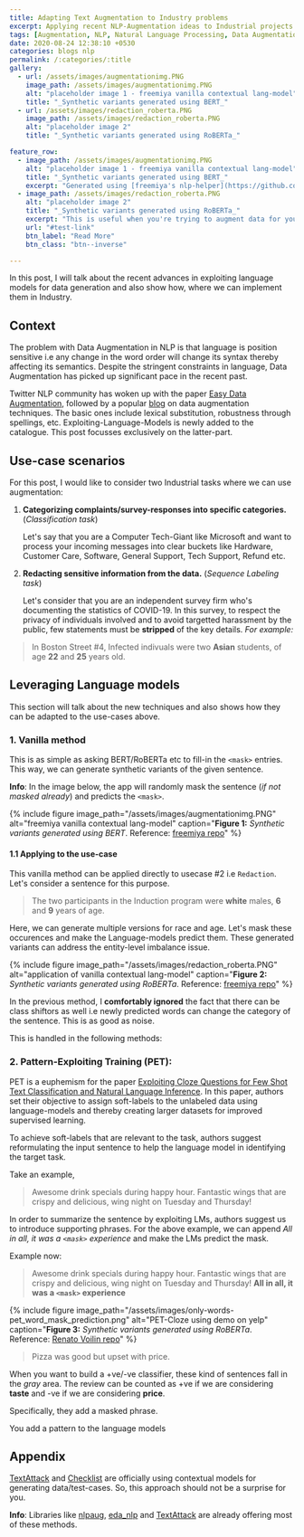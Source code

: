 ```yaml
---
title: Adapting Text Augmentation to Industry problems
excerpt: Applying recent NLP-Augmentation ideas to Industrial projects
tags: [Augmentation, NLP, Natural Language Processing, Data Augmentation]
date: 2020-08-24 12:38:10 +0530
categories: blogs nlp
permalink: /:categories/:title
gallery:
  - url: /assets/images/augmentationimg.PNG
    image_path: /assets/images/augmentationimg.PNG
    alt: "placeholder image 1 - freemiya vanilla contextual lang-model"
    title: "_Synthetic variants generated using BERT_"
  - url: /assets/images/redaction_roberta.PNG
    image_path: /assets/images/redaction_roberta.PNG
    alt: "placeholder image 2"
    title: "_Synthetic variants generated using RoBERTa_"

feature_row:
  - image_path: /assets/images/augmentationimg.PNG
    alt: "placeholder image 1 - freemiya vanilla contextual lang-model"
    title: "_Synthetic variants generated using BERT_"
    excerpt: "Generated using [freemiya's nlp-helper](https://github.com/freemiya/nlp-helper/tree/master/augmentation_apps). If mask is not provided, it will randomly mask the words. "
  - image_path: /assets/images/redaction_roberta.PNG
    alt: "placeholder image 2"
    title: "_Synthetic variants generated using RoBERTa_"
    excerpt: "This is useful when you're trying to augment data for your NER system."
    url: "#test-link"
    btn_label: "Read More"
    btn_class: "btn--inverse"

---
```




In this post, I will talk about the recent advances in exploiting language models for data generation and also show how, where we can implement them in Industry.

## Context

The problem with Data Augmentation in NLP is that language is position sensitive i.e any change in the word order will change its syntax thereby affecting its semantics. Despite the stringent constraints in language, Data Augmentation has picked up significant pace in the recent past.

Twitter NLP community has woken up with the paper [Easy Data Augmentation](https://arxiv.org/abs/1901.11196), followed by a popular [blog](https://amitness.com/2020/05/data-augmentation-for-nlp/) on data augmentation techniques. The basic ones include lexical substitution, robustness through spellings, etc. Exploiting-Language-Models is newly added to the catalogue. This post focusses exclusively on the latter-part.


## Use-case scenarios

For this post, I would like to consider two Industrial tasks where we can use augmentation:
1. __Categorizing complaints/survey-responses into specific categories.__ (_Classification task_)
    
    Let's say that you are a Computer Tech-Giant like Microsoft and want to process your incoming messages into clear buckets like Hardware, Customer Care, Software, General Support, Tech Support, Refund etc.

2. __Redacting sensitive information from the data.__ (_Sequence Labeling task_)

    Let's consider that you are an independent survey firm who's documenting the statistics of COVID-19. In this survey, to respect the privacy of individuals involved and to avoid targetted harassment by the public, few statements must be __stripped__ of the key details. _For example:_
> In Boston Street #4, Infected indivuals were two __Asian__ students, of age __22__ and __25__ years old.

## Leveraging Language models

This section will talk about the new techniques and also shows how they can be adapted to the use-cases above.

### 1. Vanilla method
    
This is as simple as asking BERT/RoBERTa etc to fill-in the `<mask>` entries. This way, we can generate synthetic variants of the given sentence.

__Info__: In the image below, the app will randomly mask the sentence (_if not masked already_) and predicts the `<mask>`.

{% include figure image_path="/assets/images/augmentationimg.PNG" alt="freemiya vanilla contextual lang-model" caption="__Figure 1:__ _Synthetic variants generated using BERT_. Reference: [freemiya repo](https://github.com/freemiya/nlp-helper/tree/master/augmentation_apps)" %}

#### 1.1 Applying to the use-case

This vanilla method can be applied directly to usecase #2 i.e `Redaction`. Let's consider a sentence for this purpose.

> The two participants in the Induction program were __white__ males, __6__ and __9__ years of age.

Here, we can generate multiple versions for race and age. Let's mask these occurences and make the Language-models predict them. These generated variants can address the entity-level imbalance issue. 

{% include figure image_path="/assets/images/redaction_roberta.PNG" alt="application of vanilla contextual lang-model" caption="__Figure 2:__ _Synthetic variants generated using RoBERTa_. Reference: [freemiya repo](https://github.com/freemiya/nlp-helper/tree/master/augmentation_apps)" %}

In the previous method, I __comfortably ignored__ the fact that there can be class shiftors as well i.e newly predicted words can change the category of the sentence. This is as good as noise.

This is handled in the following methods:

### 2. Pattern-Exploiting Training (PET):

PET is a euphemism for the paper [Exploiting Cloze Questions for Few Shot Text Classification and Natural Language Inference](https://arxiv.org/abs/2001.07676). In this paper, authors set their objective to assign soft-labels to the unlabeled data using language-models and thereby creating larger datasets for improved supervised learning.

To achieve soft-labels that are relevant to the task, authors suggest reformulating the input sentence to help the language model in identifying the target task.

Take an example,
> Awesome drink specials during happy hour.
Fantastic wings that are crispy and delicious,
wing night on Tuesday and Thursday!

In order to summarize the sentence by exploiting LMs, authors suggest us to introduce supporting phrases. For the above example, we can append _All in all, it was a `<mask>` experience_ and make the LMs predict the mask.

Example now:
> Awesome drink specials during happy hour.
Fantastic wings that are crispy and delicious,
wing night on Tuesday and Thursday! __All in all, it was a `<mask>` experience__


{% include figure image_path="/assets/images/only-words-pet_word_mask_prediction.png" alt="PET-Cloze using demo on yelp" caption="__Figure 3:__ _Synthetic variants generated using RoBERTa_. Reference: [Renato Voilin repo](https://github.com/renatoviolin/next_word_prediction)" %}


> Pizza was good but upset with price.

When you want to build a +ve/-ve classifier, these kind of sentences fall in the _gray_ area. The review can be counted as +ve if we are considering __taste__ and -ve if we are considering __price__.

Specifically, they add a masked phrase.

You add a pattern to the language models 

## Appendix

[TextAttack]() and [Checklist]() are officially using contextual models for generating data/test-cases. So, this approach should not be a surprise for you.

__Info__: Libraries like [nlpaug](https://github.com/makcedward/nlpaug), [eda_nlp](https://github.com/jasonwei20/eda_nlp) and [TextAttack](https://github.com/QData/TextAttack) are already offering most of these methods.